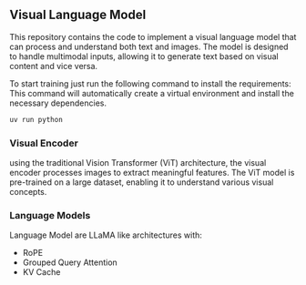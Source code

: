 ## Visual Language Model

This repository contains the code to implement a visual language model that can process and understand both text and images. The model is designed to handle multimodal inputs, allowing it to generate text based on visual content and vice versa.


To start training just run the following command to install the requirements:
This command will automatically create a virtual environment and install the necessary dependencies.

```bash 
uv run python 
``` 


### Visual Encoder

using the traditional Vision Transformer (ViT) architecture, the visual encoder processes images to extract meaningful features. The ViT model is pre-trained on a large dataset, enabling it to understand various visual concepts.


### Language Models

Language Model are LLaMA like architectures with:
- RoPE
- Grouped Query Attention
- KV Cache
  
  